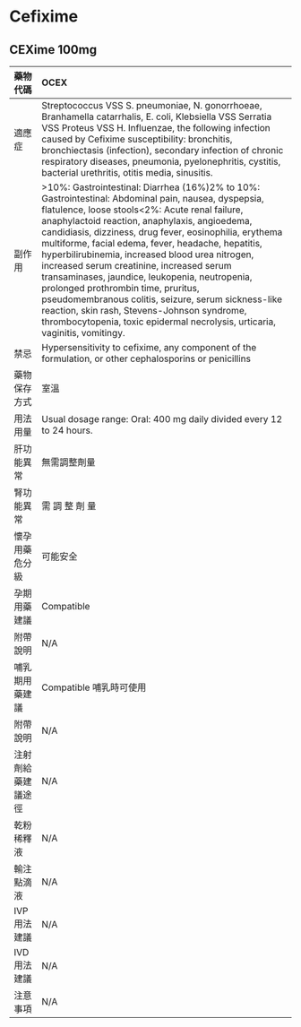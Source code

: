 # Cefixime

## CEXime 100mg

| 藥物代碼 | OCEX |
| :--- | :--- |
| 適應症 | Streptococcus VSS S. pneumoniae, N. gonorrhoeae, Branhamella catarrhalis, E. coli, Klebsiella VSS Serratia VSS Proteus VSS H. Influenzae, the following infection caused by Cefixime susceptibility: bronchitis, bronchiectasis \(infection\), secondary infection of chronic respiratory diseases, pneumonia, pyelonephritis, cystitis, bacterial urethritis, otitis media, sinusitis. |
| 副作用 | &gt;10%: Gastrointestinal: Diarrhea \(16%\)2% to 10%: Gastrointestinal: Abdominal pain, nausea, dyspepsia, flatulence, loose stools&lt;2%: Acute renal failure, anaphylactoid reaction, anaphylaxis, angioedema, candidiasis, dizziness, drug fever, eosinophilia, erythema multiforme, facial edema, fever, headache, hepatitis, hyperbilirubinemia, increased blood urea nitrogen, increased serum creatinine, increased serum transaminases, jaundice, leukopenia, neutropenia, prolonged prothrombin time, pruritus, pseudomembranous colitis, seizure, serum sickness-like reaction, skin rash, Stevens-Johnson syndrome, thrombocytopenia, toxic epidermal necrolysis, urticaria, vaginitis, vomitingy. |
| 禁忌 | Hypersensitivity to cefixime, any component of the formulation, or other cephalosporins or penicillins |
| 藥物保存方式 | 室溫 |
| 用法用量 | Usual dosage range: Oral: 400 mg daily divided every 12 to 24 hours. |
| 肝功能異常 | 無需調整劑量 |
| 腎功能異常 | 需 調 整 劑 量 |
| 懷孕用藥危分級 | 可能安全 |
| 孕期用藥建議 | Compatible |
| 附帶說明 | N/A |
| 哺乳期用藥建議 | Compatible 哺乳時可使用 |
| 附帶說明 | N/A |
| 注射劑給藥建議途徑 | N/A |
| 乾粉稀釋液 | N/A |
| 輸注點滴液 | N/A |
| IVP 用法建議 | N/A |
| IVD 用法建議 | N/A |
| 注意事項 | N/A |

